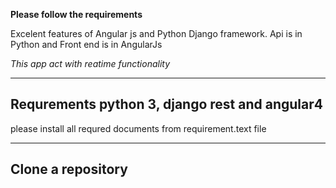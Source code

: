 **Please follow the requirements**

Excelent features of Angular js and Python Django framework. 
Api is in Python and Front end is in AngularJs

*This app act with reatime functionality*

---

## Requrements python 3, django rest and angular4

please install all requred documents from requirement.text file 

---

## Clone a repository

